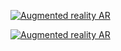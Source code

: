 <html>
<head>
<meta http-equiv="AddType" content="model/vnd.reality">
</head>
<body>
<div id="AR"> 
<div id="ios"> 
<p>
<a rel="ar" href="https://github.com/jdosses/cartel-activista/blob/gh-pages/objetos/nomasviolencia-4.reality?raw=true#callToAction=Go%20back&checkoutTitle=No%20+%20ESMAD&checkoutSubtitle=¡Viva%20el%20paro%20Nacional!%20">
<img src="https://i.imgur.com/KollzUJ.jpg" width="auto" height="auto" alt="Augmented reality AR">
</a>
</p>
<div id="Android">  
  <p>
<a href="intent://arvr.google.com/scene-viewer/1.0?file=https://github.com/jdosses/cartel-activista/blob/gh-pages/objetos/AR-skull-android.glb?raw=true&mode=ar_only#Intent;scheme=https;package=com.google.ar.core;action=android.intent.action.VIEW;S.browser_fallback_url=https://play.google.com/store/apps/details?id=com.google.ar.core&hl=en&gl=US;end;"><img src="https://i.imgur.com/KollzUJ.jpg" width="auto" height="auto" alt="Augmented reality AR"></a>
  </p> 
</div>
</div> 
</div> 
</body>
</html>


